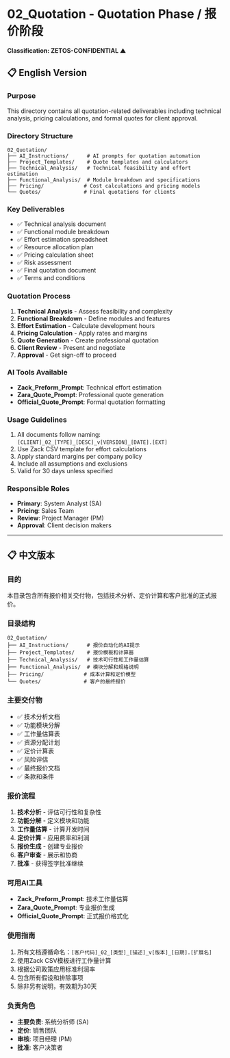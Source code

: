 # 02_Quotation - Quotation Phase / 报价阶段
**Classification: ZETOS-CONFIDENTIAL ▲**

## 📋 English Version

### Purpose
This directory contains all quotation-related deliverables including technical analysis, pricing calculations, and formal quotes for client approval.

### Directory Structure
```
02_Quotation/
├── AI_Instructions/      # AI prompts for quotation automation
├── Project_Templates/    # Quote templates and calculators
├── Technical_Analysis/   # Technical feasibility and effort estimation
├── Functional_Analysis/  # Module breakdown and specifications
├── Pricing/             # Cost calculations and pricing models
└── Quotes/              # Final quotations for clients
```

### Key Deliverables
- ✅ Technical analysis document
- ✅ Functional module breakdown
- ✅ Effort estimation spreadsheet
- ✅ Resource allocation plan
- ✅ Pricing calculation sheet
- ✅ Risk assessment
- ✅ Final quotation document
- ✅ Terms and conditions

### Quotation Process
1. **Technical Analysis** - Assess feasibility and complexity
2. **Functional Breakdown** - Define modules and features
3. **Effort Estimation** - Calculate development hours
4. **Pricing Calculation** - Apply rates and margins
5. **Quote Generation** - Create professional quotation
6. **Client Review** - Present and negotiate
7. **Approval** - Get sign-off to proceed

### AI Tools Available
- **Zack_Preform_Prompt**: Technical effort estimation
- **Zara_Quote_Prompt**: Professional quote generation
- **Official_Quote_Prompt**: Formal quotation formatting

### Usage Guidelines
1. All documents follow naming: `[CLIENT]_02_[TYPE]_[DESC]_v[VERSION]_[DATE].[EXT]`
2. Use Zack CSV template for effort calculations
3. Apply standard margins per company policy
4. Include all assumptions and exclusions
5. Valid for 30 days unless specified

### Responsible Roles
- **Primary**: System Analyst (SA)
- **Pricing**: Sales Team
- **Review**: Project Manager (PM)
- **Approval**: Client decision makers

---

## 📋 中文版本

### 目的
本目录包含所有报价相关交付物，包括技术分析、定价计算和客户批准的正式报价。

### 目录结构
```
02_Quotation/
├── AI_Instructions/      # 报价自动化的AI提示
├── Project_Templates/    # 报价模板和计算器
├── Technical_Analysis/   # 技术可行性和工作量估算
├── Functional_Analysis/  # 模块分解和规格说明
├── Pricing/             # 成本计算和定价模型
└── Quotes/              # 客户的最终报价
```

### 主要交付物
- ✅ 技术分析文档
- ✅ 功能模块分解
- ✅ 工作量估算表
- ✅ 资源分配计划
- ✅ 定价计算表
- ✅ 风险评估
- ✅ 最终报价文档
- ✅ 条款和条件

### 报价流程
1. **技术分析** - 评估可行性和复杂性
2. **功能分解** - 定义模块和功能
3. **工作量估算** - 计算开发时间
4. **定价计算** - 应用费率和利润
5. **报价生成** - 创建专业报价
6. **客户审查** - 展示和协商
7. **批准** - 获得签字批准继续

### 可用AI工具
- **Zack_Preform_Prompt**: 技术工作量估算
- **Zara_Quote_Prompt**: 专业报价生成
- **Official_Quote_Prompt**: 正式报价格式化

### 使用指南
1. 所有文档遵循命名：`[客户代码]_02_[类型]_[描述]_v[版本]_[日期].[扩展名]`
2. 使用Zack CSV模板进行工作量计算
3. 根据公司政策应用标准利润率
4. 包含所有假设和排除事项
5. 除非另有说明，有效期为30天

### 负责角色
- **主要负责**: 系统分析师 (SA)
- **定价**: 销售团队
- **审核**: 项目经理 (PM)
- **批准**: 客户决策者